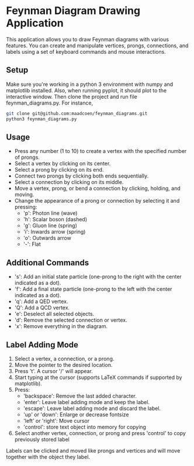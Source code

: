 # Feynman Diagram Drawing Application

This application allows you to draw Feynman diagrams with various features. You can create and manipulate vertices, prongs, connections, and labels using a set of keyboard commands and mouse interactions.


## Setup

Make sure you're working in a python 3 environment with numpy and matplotlib installed. 
Also, when running pyplot, it should plot to the interactive window.  Then clone the project and run 
file feynman_diagrams.py. For instance,
```bash
git clone git@github.com:maadcoen/feynman_diagrams.git
python3 feynman_diagrams.py
```

## Usage

- Press any number (1 to 10) to create a vertex with the specified number of prongs.
- Select a vertex by clicking on its center.
- Select a prong by clicking on its end.
- Connect two prongs by clicking both ends sequentially.
- Select a connection by clicking on its middle.
- Move a vertex, prong, or bend a connection by clicking, holding, and moving.
- Change the appearance of a prong or connection by selecting it and pressing:
    - 'p': Photon line (wave)
    - 'h': Scalar boson (dashed)
    - 'g': Gluon line (spring)
    - 'i': Inwards arrow (spring)
    - 'o': Outwards arrow
    - '-': Flat

## Additional Commands

- 's': Add an initial state particle (one-prong to the right with the center indicated as a dot).
- 'f': Add a final state particle (one-prong to the left with the center indicated as a dot).
- 'q': Add a QED vertex.
- 'Q': Add a QCD vertex.
- 'e': Deselect all selected objects.
- 'd': Remove the selected connection or vertex.
- 'x': Remove everything in the diagram.

## Label Adding Mode

1. Select a vertex, a connection, or a prong.
2. Move the pointer to the desired location.
3. Press 't'. A cursor '/' will appear.
4. Start typing at the cursor (supports LaTeX commands if supported by matplotlib).
5. Press:
    - 'backspace': Remove the last added character.
    - 'enter': Leave label adding mode and keep the label.
    - 'escape': Leave label adding mode and discard the label.
    - 'up' or 'down': Enlarge or decrease fontsize
    - 'left' or 'right': Move cursor 
    - 'control': store text object into memory for copying
6. Select another vertex, connection, or prong and press 'control' to copy previously stored label

Labels can be clicked and moved like prongs and vertices and will move together with the object they label.

